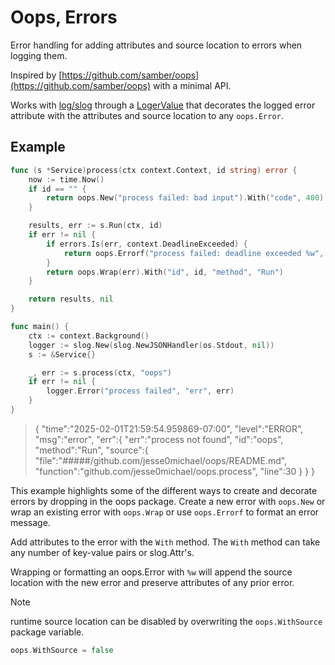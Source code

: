 # Oops, Errors

Error handling for adding attributes and source location to errors when logging them. 

Inspired by [https://github.com/samber/oops](https://github.com/samber/oops) with a minimal API.

Works with [log/slog](https://pkg.go.dev/log/slog) through a [LogerValue]() that decorates the logged error attribute with the attributes and source location to any `oops.Error`.

## Example

```go
func (s *Service)process(ctx context.Context, id string) error {
    now := time.Now()
    if id == "" {
        return oops.New("process failed: bad input").With("code", 400)
    }

    results, err := s.Run(ctx, id)
    if err != nil {
        if errors.Is(err, context.DeadlineExceeded) {
            return oops.Errorf("process failed: deadline exceeded %w", err).With("duration", time.Since(now))
        }
        return oops.Wrap(err).With("id", id, "method", "Run")
    }

    return results, nil
}

func main() {
    ctx := context.Background()
    logger := slog.New(slog.NewJSONHandler(os.Stdout, nil))
    s := &Service{}

    _, err := s.process(ctx, "oops")
    if err != nil {
        logger.Error("process failed", "err", err)
    }
}
```

>{
>   "time":"2025-02-01T21:59:54.959869-07:00",
>   "level":"ERROR",
>   "msg":"error",
>   "err":{
>      "err":"process not found",
>      "id":"oops",
>      "method":"Run",
>      "source":{
>         "file":"#####/github.com/jesse0michael/oops/README.md",
>         "function":"github.com/jesse0michael/oops.process",
>         "line":30
>      }
>   }
>}

This example highlights some of the different ways to create and decorate errors by dropping in the oops package. Create a new error with `oops.New` or wrap an existing error with `oops.Wrap` or use `oops.Errorf` to format an error message.

Add attributes to the error with the `With` method. The `With` method can take any number of key-value pairs or slog.Attr's.

Wrapping or formatting an oops.Error with `%w` will append the source location with the new error and preserve attributes of any prior error.

> [!NOTE]  
> runtime source location can be disabled by overwriting the `oops.WithSource` package variable.
> ```go
> oops.WithSource = false 
> ```
>
